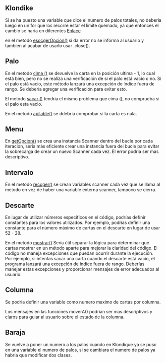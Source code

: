 ## Klondike
Si se ha puesto una variable que dice el numero de palos totales, no deberia luego en un for que los recorre estar el limite quemado, ya que entonces el cambio se haria en diferentes [Enlace](https://github.com/EnriqueTorralboRamos/23-24-pyKlondike/blob/f71634b4469e5017c4238f9b8d88a2a5271f50cf/src/Klondike.java#L93)

en el metodo [esocgerOpcion()](https://github.com/EnriqueTorralboRamos/23-24-pyKlondike/blob/f71634b4469e5017c4238f9b8d88a2a5271f50cf/src/Klondike.java#L75) si da error no se informa al usuario y tambien al acabar de usarlo usar .close().

## Palo
En el metodo [cima ()](https://github.com/EnriqueTorralboRamos/23-24-pyKlondike/blob/f71634b4469e5017c4238f9b8d88a2a5271f50cf/src/Palo.java#L23) se devuelve la carta en la posición ultima - 1, lo cual está bien, pero no se realiza una verificación de si el palo está vacío o no. Si el palo está vacío, este método lanzará una excepción de índice fuera de rango. Se debería agregar una verificación para evitar esto.

El metodo [sacar ()](https://github.com/EnriqueTorralboRamos/23-24-pyKlondike/blob/f71634b4469e5017c4238f9b8d88a2a5271f50cf/src/Palo.java#L45) tendria el mismo problema que cima (), no comprueba si el palo esta vacio.

En el metodo [apilable()](https://github.com/EnriqueTorralboRamos/23-24-pyKlondike/blob/f71634b4469e5017c4238f9b8d88a2a5271f50cf/src/Palo.java#L50) se ddebria comprobar si la carta es nula.

## Menu
En [getOpcion()](https://github.com/EnriqueTorralboRamos/23-24-pyKlondike/blob/f71634b4469e5017c4238f9b8d88a2a5271f50cf/src/Menu.java#L26) se crea una instancia Scanner dentro del bucle por cada iteracion, sería más eficiente crear una instancia fuera del bucle para evitar la sobrecarga de crear un nuevo Scanner cada vez. El error podria ser mas descriptivo.

## Intervalo
En el metodo [recoger()](https://github.com/EnriqueTorralboRamos/23-24-pyKlondike/blob/f71634b4469e5017c4238f9b8d88a2a5271f50cf/src/Intervalo.java#L112) se crean variables scanner cada vez que se llama al metodo en vez de haber una variable externa scanner, tampoco se cierra.

## Descarte
En lugar de utilizar números específicos en el código, podrías definir constantes para los valores utilizados. Por ejemplo, podrías definir una constante para el número máximo de cartas en el descarte en lugar de usar 52 - 28.

En el metodo [mostrar()](https://github.com/EnriqueTorralboRamos/23-24-pyKlondike/blob/f71634b4469e5017c4238f9b8d88a2a5271f50cf/src/Descarte.java#L12) Sería útil separar la lógica para determinar qué cartas mostrar en un método aparte para mejorar la claridad del código.
El código no maneja excepciones que puedan ocurrir durante la ejecución. Por ejemplo, si intentas sacar una carta cuando el descarte está vacío, el programa lanzará una excepción de índice fuera de rango. Deberías manejar estas excepciones y proporcionar mensajes de error adecuados al usuario.

## Columna
Se podria definir una variable como numero maximo de cartas por columna.

Los mensajes en las funciones moverA() podrian ser mas descriptivos y claros para guiar al usuario sobre el estado de la columna.


## Baraja

Se vuelve a poner un numero a los palos cuando en Klondique ya se puso en una variable el numero de palos, si se cambiara el numero de palos ya habria que modificar dos clases.